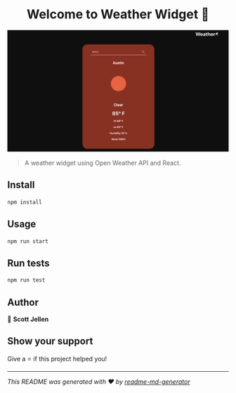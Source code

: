 <h1 align="center">Welcome to Weather Widget 👋</h1>

![screenshot](https://github.com/SJellen/weather/blob/master/screenshots/ScreenShot.png)


> A weather widget using Open Weather API and React.


## Install

```sh
npm install
```

## Usage

```sh
npm run start
```

## Run tests

```sh
npm run test
```

## Author

👤 **Scott Jellen**


## Show your support

Give a ⭐️ if this project helped you!

***
_This README was generated with ❤️ by [readme-md-generator](https://github.com/kefranabg/readme-md-generator)_
